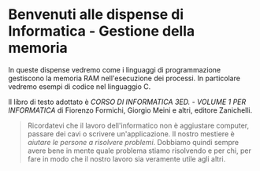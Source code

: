 # Benvenuti alle dispense di Informatica - Gestione della memoria

In queste dispense vedremo come i linguaggi di programmazione gestiscono la memoria RAM nell'esecuzione dei processi. In particolare vedremo esempi di codice nel linguaggio C.

Il libro di testo adottato è _CORSO DI INFORMATICA 3ED. - VOLUME 1 PER INFORMATICA_ di Fiorenzo Formichi, Giorgio Meini e altri, editore Zanichelli.

> Ricordatevi che il lavoro dell'informatico non è aggiustare computer, passare dei cavi o scrivere un'applicazione. Il nostro mestiere è _aiutare le persone a risolvere problemi_. Dobbiamo quindi sempre avere bene in mente quale problema stiamo risolvendo e per chi, per fare in modo che il nostro lavoro sia veramente utile agli altri.

